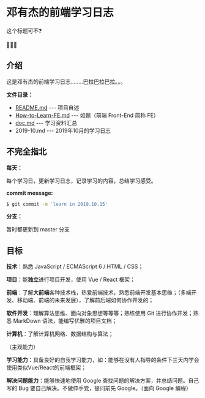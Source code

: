 # 邓有杰的前端学习日志

这个标题可不:question: 

:call_me_hand::call_me_hand::call_me_hand: 

## 介绍

这是邓有杰的前端学习日志........巴拉巴拉巴拉。。。

**文件目录：**

- [README.md](./README.md) --- 项目自述
- [How-to-Learn-FE.md](./How-to-Learn-FE.md) --- 如题（前端 Front-End 简称 FE）
- [doc.md](./doc.md) --- 学习资料汇总
- 2019-10.md --- 2019年10月的学习日志



## 不完全指北

**每天：**

每个学习日，更新学习日志，记录学习的内容，总结学习感受。

**commit message:**

```bash
$ git commit -m 'learn in 2019.10.15'
```

**分支：**

暂时都更新到 master 分支

## 目标

**技术**：熟悉 JavaScript / ECMAScript 6 / HTML / CSS；

**项目**：能**独立**进行项目开发，使用 Vue / React 框架；

**前端**：了解**大前端**各种技术栈，热爱前端技术，熟悉前端开发基本思维；（多端开发、移动端、前端的未来发展），了解前后端如何协作开发的；

**软件开发**：理解算法思维、面向对象思想等等等；熟练使用 Git 进行协作开发；熟悉 MarkDown 语法，能编写优雅的项目文档；

**计算机**：了解计算机网络、数据结构与算法；



（主观能力）

**学习能力**：具备良好的自我学习能力，如：能够在没有人指导的条件下三天内学会使用类似Vue/React的前端框架；

**解决问题能力**：能够快速地使用 Google 查找问题的解决方案，并总结问题。自己写的 Bug 要自己解决。不做伸手党，提问前先 Google。（面向 Google 编程）



